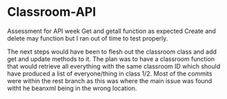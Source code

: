 # Classroom-API
Assessment for API week
Get and getall function as expected
Create and delete may function but I ran out of time to test properly.

The next steps would have been to flesh out the classroom class and add get and update methods to it.
The plan was to have a classroom function that would retrieve all everything with the same classroom ID which should have produced a list of everyone/thing in class 1/2.
Most of the commits were within the rest branch as this was where the main issue was found witht he beanxml being in the wrong location.
